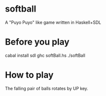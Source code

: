 # softball
A "Puyo Puyo" like game written in Haskell+SDL

# Before you play
cabal install sdl
ghc softBall.hs
./softBall

# How to play
The falling pair of balls rotates by UP key.